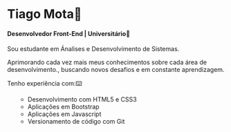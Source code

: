 <h1>Tiago Mota👨</h1>

<h4>Desenvolvedor Front-End | Universitário📑</h4>

<p>Sou estudante em Ánalises e Desenvolvimento de Sistemas. </p>

<p>Aprimorando cada vez mais meus conhecimentos sobre cada área  de desenvolvimento., buscando novos desafios e em constante aprendizagem.</p>

Tenho experiência com:⌨️

<ul>

- Desenvolvimento com HTML5 e CSS3
- Aplicações em Bootstrap
- Aplicações em Javascript
- Versionamento de código com Git

</ul>

